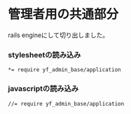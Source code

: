 # 管理者用の共通部分

rails engineにして切り出しました。

### stylesheetの読み込み

```
*= require yf_admin_base/application
```

### javascriptの読み込み

```
//= require yf_admin_base/application
```